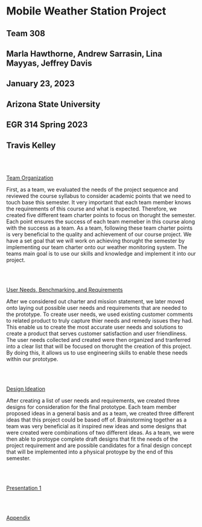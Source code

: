 
# Mobile Weather Station Project
## Team 308
## Marla Hawthorne, Andrew Sarrasin, Lina Mayyas, Jeffrey Davis
## January 23, 2023
## Arizona State University
## EGR 314 Spring 2023
## Travis Kelley

<br><br>

[Team Organization](TeamOrganization.md)

First, as a team, we evaluated the needs of the project sequence and reviewed the course syllabus to consider academic points that we need to touch base this semester. It very important that each team member knows the requirements of this course and what is expected. Therefore, we created five different team charter points to focus on thorught the semester. Each point ensures the success of each team memeber in this course along with the success as a team. As a team, following these team charter points is very beneficial to the quality and achievement of our course project. We have a set goal that we will work on achieving thorught the semester by implementing our team charter onto our weather monitoring system. The teams main goal is to use our skills and knowledge and implement it into our project. 

<br><br>
 
[User Needs, Benchmarking, and Requirements](UserNeeds.md)

After we considered out charter and mission statement, we later moved onto laying out possible user needs and requirements that are needed to the prototype. To create user needs, we used existing customer comments to related product to truly capture thier needs and remedy issues they had. This enable us to create the most accurate user needs and solutions to create a product that serves customer satisfaction and user friendliness. The user needs collected and created were then organized and tranferred into a clear list that will be focused on thorught the creation of this project. By doing this, it allows us to use engineering skills to enable these needs within our prototype. 

<br><br>

[Design Ideation](DesignIdeation.md)

After creating a list of user needs and requirements, we created three designs for consideration for the final prototype. Each team member proposed ideas in a general basis and as a team, we created three different ideas that this project could be based off of. Brainstorming together as a team was very beneficial as it inspired new ideas and some designs that were created were combinations of two different ideas. As a team, we were then able to protoype complete draft designs that fit the needs of the project requirement and are possible candidates for a final design concept that will be implemented into a physical protoype by the end of this semester. 

<br><br>

[Presentation 1](Presentation1.md)

<br><br>

[Appendix](Appendix.md)
